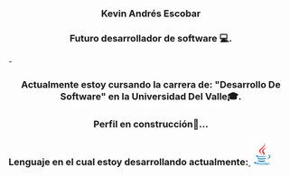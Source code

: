 <h3 align="center">Kevin Andrés Escobar</h1><h3 align="center">Futuro desarrollador de software 💻.</h3>-

<h3 align="center">Actualmente estoy cursando la carrera de: "Desarrollo De Software" en la Universidad Del Valle🎓.</h3>

<h3 align="center">Perfil en construcción🔨... </h3>


<h3>Lenguaje en el cual estoy desarrollando actualmente:<a href = "https://www.java.com" target="_blank" rel="noreferrer"> <img src="https://raw.githubusercontent.com/devicons/devicon/master/icons/java/java-original.svg" alt="java" width="40" height="40"/> </a> </h3>

